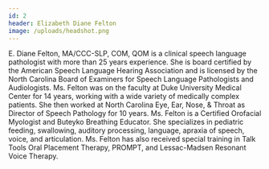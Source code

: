 ```yaml
---
id: 2
header: Elizabeth Diane Felton
image: /uploads/headshot.png
---
```

E. Diane Felton, MA/CCC-SLP, COM, QOM is a clinical speech language pathologist with more than 25 years experience. She is board certified by the American Speech Language Hearing Association and is licensed by the North Carolina Board of Examiners for Speech Language Pathologists and Audiologists. Ms. Felton was on the faculty at Duke University Medical Center for 14 years, working with a wide variety of medically complex patients. She then worked at North Carolina Eye, Ear, Nose, & Throat as Director of Speech Pathology for 10 years. Ms. Felton is a Certified Orofacial Myologist and Buteyko Breathing Educator. She specializes in pediatric feeding, swallowing, auditory processing, language, apraxia of speech, voice, and articulation. Ms. Felton has also received special training in Talk Tools Oral Placement Therapy, PROMPT, and Lessac-Madsen Resonant Voice Therapy.